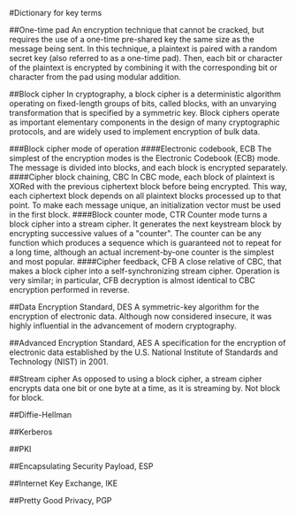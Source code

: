 #Dictionary for key terms

##One-time pad
An encryption technique that cannot be cracked, but requires the use of a
one-time pre-shared key the same size as the message being sent. In this
technique, a plaintext is paired with a random secret key (also referred to as a
one-time pad). Then, each bit or character of the plaintext is encrypted by
combining it with the corresponding bit or character from the pad using modular
addition.

##Block cipher
In cryptography, a block cipher is a deterministic algorithm operating on
fixed-length groups of bits, called blocks, with an unvarying transformation
that is specified by a symmetric key. Block ciphers operate as important
elementary components in the design of many cryptographic protocols, and are
widely used to implement encryption of bulk data.

###Block cipher mode of operation
####Electronic codebook, ECB
The simplest of the encryption modes is the Electronic Codebook (ECB) mode. The
message is divided into blocks, and each block is encrypted separately.
####Cipher block chaining, CBC
In CBC mode, each block of plaintext is XORed with the previous ciphertext block
before being encrypted. This way, each ciphertext block depends on all plaintext
blocks processed up to that point. To make each message unique, an
initialization vector must be used in the first block.
####Block counter mode, CTR
Counter mode turns a block cipher into a stream cipher. It generates the next
keystream block by encrypting successive values of a "counter". The counter can
be any function which produces a sequence which is guaranteed not to repeat for
a long time, although an actual increment-by-one counter is the simplest and
most popular.
####Cipher feedback, CFB
A close relative of CBC, that makes a block cipher into a self-synchronizing
stream cipher. Operation is very similar; in particular, CFB decryption is
almost identical to CBC encryption performed in reverse.

##Data Encryption Standard, DES
A symmetric-key algorithm for the encryption of electronic data. Although now
considered insecure, it was highly influential in the advancement of modern
cryptography.


##Advanced Encryption Standard, AES
A specification for the encryption of electronic data established by the U.S. 
National Institute of Standards and Technology (NIST) in 2001.


##Stream cipher
As opposed to using a block cipher, a stream cipher encrypts data one bit or one byte at a time, as it is streaming by. Not block for block.

##Diffie-Hellman

##Kerberos

##PKI

##Encapsulating Security Payload, ESP

##Internet Key Exchange, IKE

##Pretty Good Privacy, PGP
